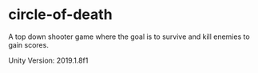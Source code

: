 # circle-of-death
A top down shooter game where the goal is to survive and kill enemies to gain scores.

Unity Version: 2019.1.8f1

